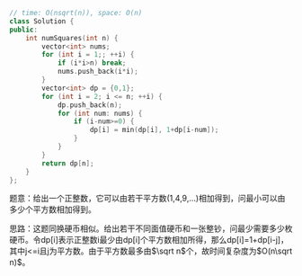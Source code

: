```CPP
// time: O(nsqrt(n)), space: O(n)
class Solution {
public:
    int numSquares(int n) {
        vector<int> nums;
        for (int i = 1;; ++i) {
            if (i*i>n) break;
            nums.push_back(i*i);
        }
        vector<int> dp = {0,1};
        for (int i = 2; i <= n; ++i) {
            dp.push_back(n);
            for (int num: nums) {
                if (i-num>=0) {
                    dp[i] = min(dp[i], 1+dp[i-num]);
                }
            }
        }
        return dp[n];
    }
};
```

题意：给出一个正整数，它可以由若干平方数(1,4,9,...)相加得到，问最小可以由多少个平方数相加得到。

思路：这题同换硬币相似。给出若干不同面值硬币和一张整钞，问最少需要多少枚硬币。令dp[i]表示正整数i最少由dp[i]个平方数相加所得，那么dp[i]=1+dp[i-j]，其中j<=i且j为平方数。由于平方数最多由$\sqrt n$个，故时间复杂度为$O(n\sqrt n)$。